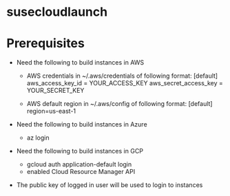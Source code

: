 # susecloudlaunch

# Prerequisites
- Need the following to build instances in AWS

    - AWS credentials in ~/.aws/credentials of following format:
        [default]
        aws_access_key_id = YOUR_ACCESS_KEY
        aws_secret_access_key = YOUR_SECRET_KEY

    - AWS default region in ~/.aws/config of following format:
        [default]
        region=us-east-1


- Need the following to build instances in Azure
    - az login

- Need the following to build instances in GCP
    - gcloud auth application-default login
    - enabled Cloud Resource Manager API


- The public key of logged in user will be used to login to instances